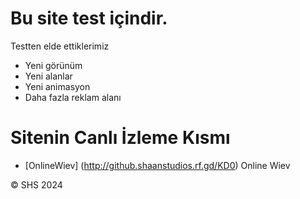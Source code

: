 # Bu site test içindir.
Testten elde ettiklerimiz
- Yeni görünüm
- Yeni alanlar
- Yeni animasyon
- Daha fazla reklam alanı

# Sitenin Canlı İzleme Kısmı
- [OnlineWiev] (http://github.shaanstudios.rf.gd/KD0) Online Wiev

&copy; SHS 2024